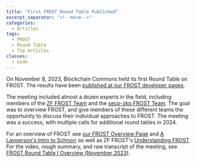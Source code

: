 ```yaml
---
title: "First FROST Round Table Published"
excerpt_separator: "<!--more-->"
categories:
  - Articles
tags:
  - FROST
  - Round Table
  - Top Articles
classes:
  - wide
---
```


On November 8, 2023, Blockchain Commons held its first Round Table on FROST. The results have been [published at our FROST developer pages](https://developer.blockchaincommons.com/frost/meeting1/).

The meeting included almost a dozen experts in the field, including members of the [ZF FROST Team](https://github.com/ZcashFoundation/frost) and the [secp-zkp FROST Team](https://github.com/BlockstreamResearch/secp256k1-zkp/pull/138). The goal was to overview FROST, and give members of these different teams the opportunity to discuss their individual approaches to FROST. The meeting was a success, with multiple calls for additional round tables in 2024.

For an overview of FROST see [our FROST Overview Page](https://developer.blockchaincommons.com/frost/) and [A Layperson's Intro to Schnorr](https://www.blockchaincommons.com/musings/Schnorr-Intro/) as well as ZF FROST's [Understanding FROST](https://frost.zfnd.org/frost.html). For the video, rough summary, and raw transcript of the meeting, see [FROST Round Table I Overview (November 2023)](https://developer.blockchaincommons.com/frost/meeting1/).
